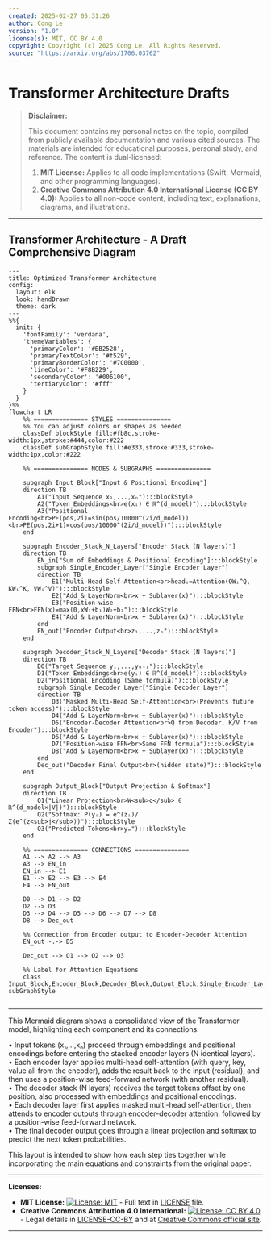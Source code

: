 ```yaml
---
created: 2025-02-27 05:31:26
author: Cong Le
version: "1.0"
license(s): MIT, CC BY 4.0
copyright: Copyright (c) 2025 Cong Le. All Rights Reserved.
source: "https://arxiv.org/abs/1706.03762"
---
```




# Transformer Architecture Drafts
> **Disclaimer:**
>
> This document contains my personal notes on the topic,
> compiled from publicly available documentation and various cited sources.
> The materials are intended for educational purposes, personal study, and reference.
> The content is dual-licensed:
> 1. **MIT License:** Applies to all code implementations (Swift, Mermaid, and other programming languages).
> 2. **Creative Commons Attribution 4.0 International License (CC BY 4.0):** Applies to all non-code content, including text, explanations, diagrams, and illustrations.
---


## Transformer Architecture - A Draft Comprehensive Diagram



```mermaid
---
title: Optimized Transformer Architecture
config:
  layout: elk
  look: handDrawn
  theme: dark
---
%%{
  init: {
    'fontFamily': 'verdana',
    'themeVariables': {
      'primaryColor': '#BB2528',
      'primaryTextColor': '#f529',
      'primaryBorderColor': '#7C0000',
      'lineColor': '#F8B229',
      'secondaryColor': '#006100',
      'tertiaryColor': '#fff'
    }
  }
}%%
flowchart LR
    %% =============== STYLES ===============
    %% You can adjust colors or shapes as needed
    classDef blockStyle fill:#fb8c,stroke-width:1px,stroke:#444,color:#222
    classDef subGraphStyle fill:#e333,stroke:#333,stroke-width:1px,color:#222
    
    %% =============== NODES & SUBGRAPHS ===============
    
    subgraph Input_Block["Input & Positional Encoding"]
    direction TB
        A1("Input Sequence x₁,...,xₙ"):::blockStyle
        A2("Token Embeddings<br>e(xᵢ) ∈ ℝ^(d_model)"):::blockStyle
        A3("Positional Encoding<br>PE(pos,2i)=sin(pos/10000^(2i/d_model))<br>PE(pos,2i+1)=cos(pos/10000^(2i/d_model))"):::blockStyle
    end
    
    subgraph Encoder_Stack_N_Layers["Encoder Stack (N layers)"]
    direction TB
        EN_in["Sum of Embeddings & Positional Encoding"]:::blockStyle
        subgraph Single_Encoder_Layer["Single Encoder Layer"]
        direction TB
            E1("Multi-Head Self-Attention<br>headᵢ=Attention(QWᵢ^Q, KWᵢ^K, VWᵢ^V)"):::blockStyle
            E2("Add & LayerNorm<br>x + Sublayer(x)"):::blockStyle
            E3("Position-wise FFN<br>FFN(x)=max(0,xW₁+b₁)W₂+b₂"):::blockStyle
            E4("Add & LayerNorm<br>x + Sublayer(x)"):::blockStyle
        end
        EN_out("Encoder Output<br>z₁,...,zₙ"):::blockStyle
    end

    subgraph Decoder_Stack_N_Layers["Decoder Stack (N layers)"]
    direction TB
        D0("Target Sequence y₁,...,yₘ₋₁"):::blockStyle
        D1("Token Embeddings<br>e(yᵢ) ∈ ℝ^(d_model)"):::blockStyle
        D2("Positional Encoding (Same formula)"):::blockStyle
        subgraph Single_Decoder_Layer["Single Decoder Layer"]
        direction TB
            D3("Masked Multi-Head Self-Attention<br>(Prevents future token access)"):::blockStyle
            D4("Add & LayerNorm<br>x + Sublayer(x)"):::blockStyle
            D5("Encoder-Decoder Attention<br>Q from Decoder, K/V from Encoder"):::blockStyle
            D6("Add & LayerNorm<br>x + Sublayer(x)"):::blockStyle
            D7("Position-wise FFN<br>Same FFN formula"):::blockStyle
            D8("Add & LayerNorm<br>x + Sublayer(x)"):::blockStyle
        end
        Dec_out("Decoder Final Output<br>(hidden state)"):::blockStyle
    end
    
    subgraph Output_Block["Output Projection & Softmax"]
    direction TB
        O1("Linear Projection<br>W<sub>o</sub> ∈ ℝ^(d_model×|V|)"):::blockStyle
        O2("Softmax: P(yᵢ) = e^(zᵢ)/Σ(e^(z<sub>j</sub>))"):::blockStyle
        O3("Predicted Tokens<br>yₘ"):::blockStyle
    end
    
    %% =============== CONNECTIONS ===============
    A1 --> A2 --> A3
    A3 --> EN_in
    EN_in --> E1
    E1 --> E2 --> E3 --> E4
    E4 --> EN_out
    
    D0 --> D1 --> D2
    D2 --> D3
    D3 --> D4 --> D5 --> D6 --> D7 --> D8
    D8 --> Dec_out

    %% Connection from Encoder output to Encoder-Decoder Attention
    EN_out -.-> D5  
    
    Dec_out --> O1 --> O2 --> O3
    
    %% Label for Attention Equations
    class Input_Block,Encoder_Block,Decoder_Block,Output_Block,Single_Encoder_Layer,Single_Decoder_Layer subGraphStyle
       
```

---


This Mermaid diagram shows a consolidated view of the Transformer model, highlighting each component and its connections:

• Input tokens (x₁,…,xₙ) proceed through embeddings and positional encodings before entering the stacked encoder layers (N identical layers).  
• Each encoder layer applies multi-head self-attention (with query, key, value all from the encoder), adds the result back to the input (residual), and then uses a position-wise feed-forward network (with another residual).  
• The decoder stack (N layers) receives the target tokens offset by one position, also processed with embeddings and positional encodings.  
• Each decoder layer first applies masked multi-head self-attention, then attends to encoder outputs through encoder-decoder attention, followed by a position-wise feed-forward network.  
• The final decoder output goes through a linear projection and softmax to predict the next token probabilities.  

This layout is intended to show how each step ties together while incorporating the main equations and constraints from the original paper.




---
**Licenses:**

- **MIT License:**  [![License: MIT](https://img.shields.io/badge/License-MIT-yellow.svg)](LICENSE) - Full text in [LICENSE](LICENSE) file.
- **Creative Commons Attribution 4.0 International:** [![License: CC BY 4.0](https://licensebuttons.net/l/by/4.0/88x31.png)](LICENSE-CC-BY) - Legal details in [LICENSE-CC-BY](LICENSE-CC-BY) and at [Creative Commons official site](http://creativecommons.org/licenses/by/4.0/).

---